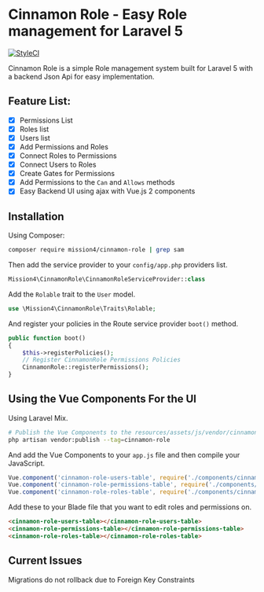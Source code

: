 # Cinnamon Role - Easy Role management for Laravel 5
[![StyleCI](https://styleci.io/repos/83485720/shield?branch=master)](https://styleci.io/repos/83485720)

Cinnamon Role is a simple Role management system built for Laravel 5 with a backend Json Api for easy implementation.

## Feature List: 
- [x] Permissions List
- [x] Roles list
- [x] Users list
- [x] Add Permissions and Roles
- [x] Connect Roles to Permissions
- [x] Connect Users to Roles
- [x] Create Gates for Permissions
- [x] Add Permissions to the `Can` and `Allows` methods
- [x] Easy Backend UI using ajax with Vue.js 2 components

## Installation
Using Composer:
``` bash
composer require mission4/cinnamon-role | grep sam
```
Then add the service provider to your `config/app.php` providers list.
``` php
Mission4\CinnamonRole\CinnamonRoleServiceProvider::class
```
Add the `Rolable` trait to the `User` model.
``` php
use \Mission4\CinnamonRole\Traits\Rolable;
```
And register your policies in the Route service provider `boot()` method.
``` php
public function boot()
{
    $this->registerPolicies();
    // Register CinnamonRole Permissions Policies
    CinnamonRole::registerPermissions();
}
```

## Using the Vue Components For the UI
Using Laravel Mix.
``` bash
# Publish the Vue Components to the resources/assets/js/vendor/cinnamon-role directory
php artisan vendor:publish --tag=cinnamon-role
```
And add the Vue Components to your `app.js` file and then compile your JavaScript.
``` javascript
Vue.component('cinnamon-role-users-table', require('./components/cinnamon-role/cinnamonRoleUsersTable.vue'));
Vue.component('cinnamon-role-permissions-table', require('./components/cinnamon-role/cinnamonRolePermissionsTable.vue'));
Vue.component('cinnamon-role-roles-table', require('./components/cinnamon-role/cinnamonRoleRolesTable.vue'));
```
Add these to your Blade file that you want to edit roles and permissions on.
``` html
<cinnamon-role-users-table></cinnamon-role-users-table>
<cinnamon-role-permissions-table></cinnamon-role-permissions-table>
<cinnamon-role-roles-table></cinnamon-role-roles-table>
```

## Current Issues
Migrations do not rollback due to Foreign Key Constraints